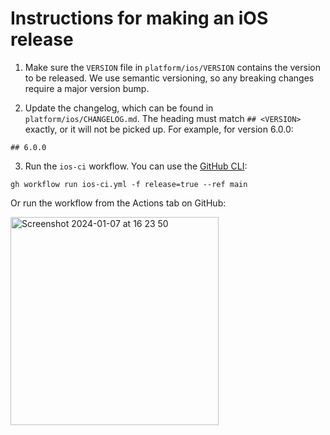 # Instructions for making an iOS release

1. Make sure the `VERSION` file in `platform/ios/VERSION` contains the version to be released. We use semantic versioning, so any breaking changes require a major version bump.

2. Update the changelog, which can be found in `platform/ios/CHANGELOG.md`. The heading must match `## <VERSION>` exactly, or it will not be picked up. For example, for version 6.0.0:

```
## 6.0.0
```

3. Run the `ios-ci` workflow. You can use the [GitHub CLI](https://cli.github.com/manual/gh_workflow_run):

```
gh workflow run ios-ci.yml -f release=true --ref main
```

Or run the workflow from the Actions tab on GitHub:

<img width="333" alt="Screenshot 2024-01-07 at 16 23 50" src="https://github.com/maplibre/maplibre-native/assets/649392/a0440e05-c522-49ba-ae85-3fc2193de465">
